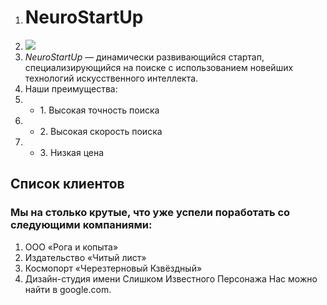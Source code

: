 1. # NeuroStartUp
2. ![](https://netology-code.github.io/git-homeworks/introduction/assets/logo.png)
3. *NeuroStartUp* — динамически развивающийся стартап, специализирующийся на поиске с использованием новейших технологий искусственного интеллекта.
4. Наши преимущества:
5. - 1\. Высокая точность поиска
6. - 2\. Высокая скорость поиска
7. - 3\. Низкая цена
## Список клиентов
### Мы на столько крутые, что уже успели поработать со следующими компаниями:
1. ООО «Рога и копыта»
2. Издательство «Читый лист»
3. Космопорт «Черезтерновый Кзвёздный»
4. Дизайн-студия имени Слишком Известного Персонажа
Нас можно найти в google.com.